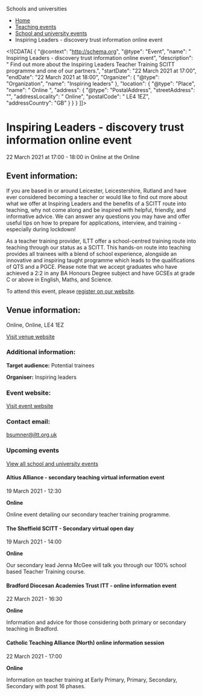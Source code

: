 Schools and universities

*   [Home](/)
*   [Teaching events](/teaching-events)
*   [School and university events](/teaching-events/training-provider-events)
*   Inspiring Leaders - discovery trust information online event

<!\[CDATA\[ { "@context": "http://schema.org", "@type": "Event", "name": " Inspiring Leaders - discovery trust information online event", "description": " Find out more about the Inspiring Leaders Teacher Training SCITT programme and one of our partners.", "startDate": "22 March 2021 at 17:00", "endDate": "22 March 2021 at 18:00", "Organizer": { "@type": "Organization", "name": "Inspiring leaders" }, "location": { "@type": "Place", "name": " Online ", "address": { "@type": "PostalAddress", "streetAddress": "", "addressLocality": " Online", "postalCode": " LE4 1EZ", "addressCountry": "GB" } } } \]\]>

Inspiring Leaders - discovery trust information online event
============================================================

22 March 2021 at 17:00 - 18:00 in Online at the Online

Event information:
------------------

If you are based in or around Leicester, Leicestershire, Rutland and have ever considered becoming a teacher or would like to find out more about what we offer at Inspiring Leaders and the benefits of a SCITT route into teaching, why not come along and be inspired with helpful, friendly, and informative advice. We can answer any questions you may have and offer useful tips on how to prepare for applications, interview, and training - especially during lockdown!

As a teacher training provider, ILTT offer a school-centred training route into teaching through our status as a SCITT. This hands-on route into teaching provides all trainees with a blend of school experience, alongside an innovative and inspiring taught programme which leads to the qualifications of QTS and a PGCE. Please note that we accept graduates who have achieved a 2:2 in any BA Honours Degree subject and have GCSEs at grade C or above in English, Maths, and Science.

To attend this event, please [register on our website](https://www.eventbrite.co.uk/e/discovery-hub-virtual-information-event-tickets-144212723137?aff=ebdsoporgprofile).

Venue information:
------------------

Online, Online, LE4 1EZ

[Visit venue website](https://www.eventbrite.co.uk/e/discovery-hub-virtual-information-event-tickets-144212723137?aff=ebdsoporgprofile "Online")

### Additional information:

**Target audience:** Potential trainees

**Organiser:** Inspiring leaders

### Event website:

[Visit event website](https://www.eventbrite.co.uk/e/discovery-hub-virtual-information-event-tickets-144212723137?aff=ebdsoporgprofile)

### Contact email:

[bsumner@iltt.org.uk](mailto:bsumner@iltt.org.uk)

### Upcoming events

[View all school and university events](/teaching-events/training-provider-events)

[](/teaching-events/training-provider-events/210319-altius-alliance-secondary-teaching-virtual-information-event)

#### Altius Alliance - secondary teaching virtual information event

19 March 2021 - 12:30

**Online**

Online event detailing our secondary teacher training programme.

[](/teaching-events/training-provider-events/210319-the-sheffield-scitt-secondary-virtual-open-day)

#### The Sheffield SCITT - Secondary virtual open day

19 March 2021 - 14:00

**Online**

Our secondary lead Jenna McGee will talk you through our 100% school based Teacher Training course.

[](/teaching-events/training-provider-events/210322-bradford-diocesan-academies-trust-itt-online-information-event)

#### Bradford Diocesan Academies Trust ITT - online information event

22 March 2021 - 16:30

**Online**

Information and advice for those considering both primary or secondary teaching in Bradford.

[](/teaching-events/training-provider-events/210322-catholic-teaching-alliance-north-online-information-session)

#### Catholic Teaching Alliance (North) online information session

22 March 2021 - 17:00

**Online**

Information on teacher training at Early Primary, Primary, Secondary, Secondary with post 16 phases.